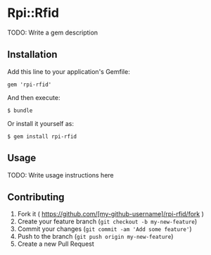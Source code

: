 # Rpi::Rfid

TODO: Write a gem description

## Installation

Add this line to your application's Gemfile:

    gem 'rpi-rfid'

And then execute:

    $ bundle

Or install it yourself as:

    $ gem install rpi-rfid

## Usage

TODO: Write usage instructions here

## Contributing

1. Fork it ( https://github.com/[my-github-username]/rpi-rfid/fork )
2. Create your feature branch (`git checkout -b my-new-feature`)
3. Commit your changes (`git commit -am 'Add some feature'`)
4. Push to the branch (`git push origin my-new-feature`)
5. Create a new Pull Request

